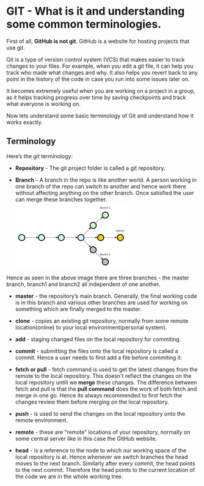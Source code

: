 # GIT - What is it and understanding some common terminologies.

First of all, **GitHub is not git**. GitHub is a website for hosting projects that use git. 

Git is a type of version control system (VCS) that makes easier to track changes to your files. For example, when you edit a git file, it can help you track who made what changes and why. It also helps you revert back to any point in the history of the code in case you run into some issues later on.

It becomes extremely useful when you are working on a project in a group, as it helps tracking progress over time by saving checkpoints and track what everyone is working on.

Now lets understand some basic terminology of Git and understand how it works exactly.

## Terminology

Here’s the git terminology:

- **Repository** - The git project folder is called a git repository.

- **Branch** - A branch in the repo is like another world. A person working in one branch of the repo can switch to another and hence work there without affecting anything on the other branch. Once satisfied the user can merge these branches together.
![structure](assets/structure.png)

Hence as seen in the above image there are three branches -  the master branch, branch1 and branch2 all independent of one another.

- **master** - the repository’s main branch. Generally, the final working code is in this branch and various other branches are used for working on something which are finally merged to the master.

- **clone** - copies an existing git repository, normally from some remote location(online) to your local environment(personal system).
  
- **add** - staging changed files on the local repository for commiting.

- **commit** - submitting the files onto the local repository is called a commit. Hence a user needs to first add a file before commiting it.

- **fetch or pull** - fetch command is used to get the latest changes from the remote to the local repository. This doesn't reflect the changes on the local repository untill we **merge** these changes. The difference between fetch and pull is that the **pull command** does the work of both fetch and merge in one go. Hence its always recommended to first fetch the changes review them before merging on the local repository.


- **push** - is used to send the changes on the local repository onto the remote environment. 

- **remote** - these are “remote” locations of your repository, normally on some central server like in this case the GitHub website.

- **head** - is a reference to the node to which our working space of the local repository is at. Hence whenever we switch branches the head moves to the next branch. Similarly after every commit, the head points to the next commit. Therefore the head points to the current location of the code we are in the whole working tree.
